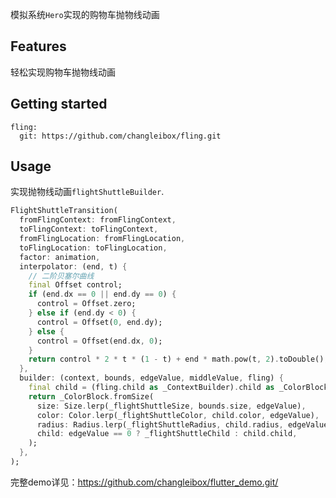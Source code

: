 <!-- 
This README describes the package. If you publish this package to pub.dev,
this README's contents appear on the landing page for your package.

For information about how to write a good package README, see the guide for
[writing package pages](https://dart.dev/guides/libraries/writing-package-pages). 

For general information about developing packages, see the Dart guide for
[creating packages](https://dart.dev/guides/libraries/create-library-packages)
and the Flutter guide for
[developing packages and plugins](https://flutter.dev/developing-packages). 
-->

模拟系统`Hero`实现的购物车抛物线动画

## Features

轻松实现购物车抛物线动画

## Getting started

```ymal
fling:
  git: https://github.com/changleibox/fling.git
```

## Usage

实现抛物线动画`flightShuttleBuilder`. 

```dart
FlightShuttleTransition(
  fromFlingContext: fromFlingContext,
  toFlingContext: toFlingContext,
  fromFlingLocation: fromFlingLocation,
  toFlingLocation: toFlingLocation,
  factor: animation,
  interpolator: (end, t) {
    // 二阶贝塞尔曲线
    final Offset control;
    if (end.dx == 0 || end.dy == 0) {
      control = Offset.zero;
    } else if (end.dy < 0) {
      control = Offset(0, end.dy);
    } else {
      control = Offset(end.dx, 0);
    }
    return control * 2 * t * (1 - t) + end * math.pow(t, 2).toDouble();
  },
  builder: (context, bounds, edgeValue, middleValue, fling) {
    final child = (fling.child as _ContextBuilder).child as _ColorBlock;
    return _ColorBlock.fromSize(
      size: Size.lerp(_flightShuttleSize, bounds.size, edgeValue),
      color: Color.lerp(_flightShuttleColor, child.color, edgeValue),
      radius: Radius.lerp(_flightShuttleRadius, child.radius, edgeValue),
      child: edgeValue == 0 ? _flightShuttleChild : child.child,
    );
  },
);
```

完整demo详见：https://github.com/changleibox/flutter_demo.git/

